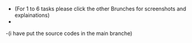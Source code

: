 
- (For 1 to 6 tasks  please click the other Brunches for screenshots and explainations)
-
-(i have put the source codes in the main branche)
